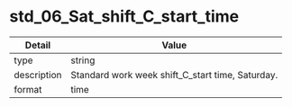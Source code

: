 # std_06_Sat_shift_C_start_time
| Detail | Value |
| ------ | ----- |
| type | string |
| description | Standard work week shift_C_start time, Saturday. |
| format | time |

